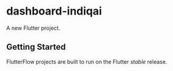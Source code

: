 # dashboard-indiqai

A new Flutter project.

## Getting Started

FlutterFlow projects are built to run on the Flutter _stable_ release.
